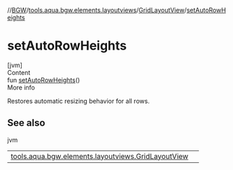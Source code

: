 //[BGW](../../../index.md)/[tools.aqua.bgw.elements.layoutviews](../index.md)/[GridLayoutView](index.md)/[setAutoRowHeights](set-auto-row-heights.md)



# setAutoRowHeights  
[jvm]  
Content  
fun [setAutoRowHeights](set-auto-row-heights.md)()  
More info  


Restores automatic resizing behavior for all rows.



## See also  
  
jvm  
  
| | |
|---|---|
| <a name="tools.aqua.bgw.elements.layoutviews/GridLayoutView/setAutoRowHeights/#/PointingToDeclaration/"></a>[tools.aqua.bgw.elements.layoutviews.GridLayoutView](set-auto-row-height.md)| <a name="tools.aqua.bgw.elements.layoutviews/GridLayoutView/setAutoRowHeights/#/PointingToDeclaration/"></a>|
  
  



